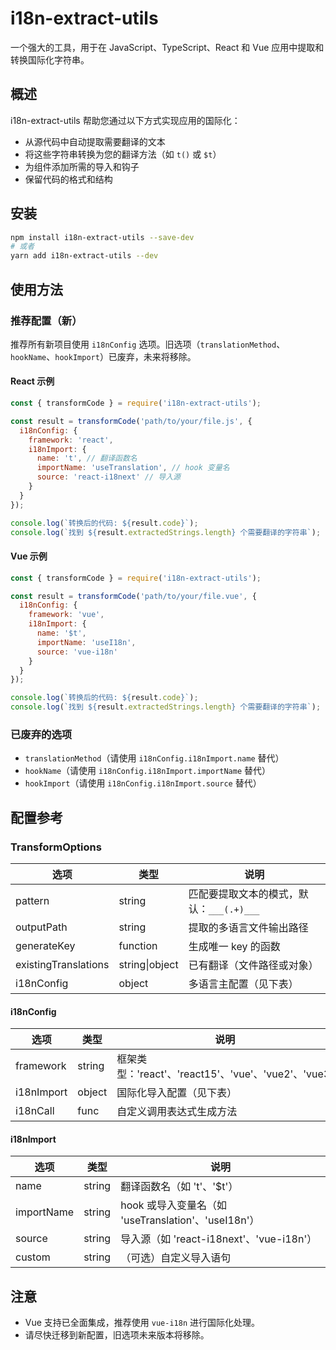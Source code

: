 # i18n-extract-utils

一个强大的工具，用于在 JavaScript、TypeScript、React 和 Vue 应用中提取和转换国际化字符串。

## 概述

i18n-extract-utils 帮助您通过以下方式实现应用的国际化：

- 从源代码中自动提取需要翻译的文本
- 将这些字符串转换为您的翻译方法（如 `t()` 或 `$t`）
- 为组件添加所需的导入和钩子
- 保留代码的格式和结构

## 安装

```bash
npm install i18n-extract-utils --save-dev
# 或者
yarn add i18n-extract-utils --dev
```

## 使用方法

### 推荐配置（新）

推荐所有新项目使用 `i18nConfig` 选项。旧选项（`translationMethod`、`hookName`、`hookImport`）已废弃，未来将移除。

#### React 示例

```javascript
const { transformCode } = require('i18n-extract-utils');

const result = transformCode('path/to/your/file.js', {
  i18nConfig: {
    framework: 'react',
    i18nImport: {
      name: 't', // 翻译函数名
      importName: 'useTranslation', // hook 变量名
      source: 'react-i18next' // 导入源
    }
  }
});

console.log(`转换后的代码: ${result.code}`);
console.log(`找到 ${result.extractedStrings.length} 个需要翻译的字符串`);
```

#### Vue 示例

```javascript
const { transformCode } = require('i18n-extract-utils');

const result = transformCode('path/to/your/file.vue', {
  i18nConfig: {
    framework: 'vue',
    i18nImport: {
      name: '$t',
      importName: 'useI18n',
      source: 'vue-i18n'
    }
  }
});

console.log(`转换后的代码: ${result.code}`);
console.log(`找到 ${result.extractedStrings.length} 个需要翻译的字符串`);
```

### 已废弃的选项

- `translationMethod`（请使用 `i18nConfig.i18nImport.name` 替代）
- `hookName`（请使用 `i18nConfig.i18nImport.importName` 替代）
- `hookImport`（请使用 `i18nConfig.i18nImport.source` 替代）

## 配置参考

### TransformOptions

| 选项                  | 类型      | 说明                                               |
|-----------------------|-----------|----------------------------------------------------|
| pattern               | string    | 匹配要提取文本的模式，默认：`___(.+)___`           |
| outputPath            | string    | 提取的多语言文件输出路径                           |
| generateKey           | function  | 生成唯一 key 的函数                                 |
| existingTranslations  | string\|object | 已有翻译（文件路径或对象）                    |
| i18nConfig            | object    | 多语言主配置（见下表）                             |

#### i18nConfig

| 选项        | 类型   | 说明                                                         |
|-------------|--------|--------------------------------------------------------------|
| framework   | string | 框架类型：'react'、'react15'、'vue'、'vue2'、'vue3'           |
| i18nImport  | object | 国际化导入配置（见下表）                                      |
| i18nCall    | func   | 自定义调用表达式生成方法                                      |

#### i18nImport

| 选项        | 类型   | 说明                                                         |
|-------------|--------|--------------------------------------------------------------|
| name        | string | 翻译函数名（如 't'、'$t'）                                    |
| importName  | string | hook 或导入变量名（如 'useTranslation'、'useI18n'）           |
| source      | string | 导入源（如 'react-i18next'、'vue-i18n'）                      |
| custom      | string | （可选）自定义导入语句                                        |

## 注意

- Vue 支持已全面集成，推荐使用 `vue-i18n` 进行国际化处理。
- 请尽快迁移到新配置，旧选项未来版本将移除。
